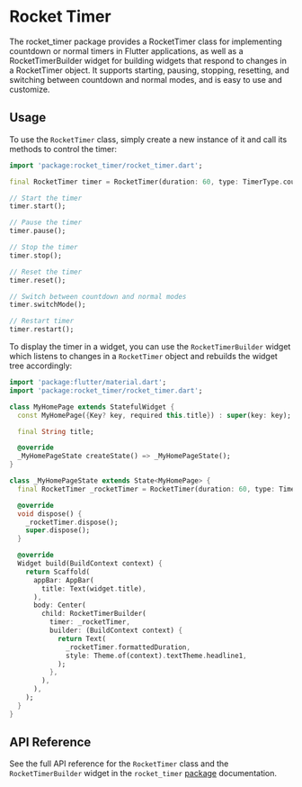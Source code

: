 # Rocket Timer

The rocket_timer package provides a RocketTimer class for implementing countdown or normal timers in Flutter applications, as well as a RocketTimerBuilder widget for building widgets that respond to changes in a RocketTimer object. It supports starting, pausing, stopping, resetting, and switching between countdown and normal modes, and is easy to use and customize.

## Usage

To use the `RocketTimer` class, simply create a new instance of it and call its methods to control the timer:

```dart
import 'package:rocket_timer/rocket_timer.dart';

final RocketTimer timer = RocketTimer(duration: 60, type: TimerType.countdown);

// Start the timer
timer.start();

// Pause the timer
timer.pause();

// Stop the timer
timer.stop();

// Reset the timer
timer.reset();

// Switch between countdown and normal modes
timer.switchMode();

// Restart timer
timer.restart();

```

To display the timer in a widget, you can use the `RocketTimerBuilder` widget which listens to changes in a `RocketTimer` object and rebuilds the widget tree accordingly:

```dart
import 'package:flutter/material.dart';
import 'package:rocket_timer/rocket_timer.dart';

class MyHomePage extends StatefulWidget {
  const MyHomePage({Key? key, required this.title}) : super(key: key);

  final String title;

  @override
  _MyHomePageState createState() => _MyHomePageState();
}

class _MyHomePageState extends State<MyHomePage> {
  final RocketTimer _rocketTimer = RocketTimer(duration: 60, type: TimerType.countdown);

  @override
  void dispose() {
    _rocketTimer.dispose();
    super.dispose();
  }

  @override
  Widget build(BuildContext context) {
    return Scaffold(
      appBar: AppBar(
        title: Text(widget.title),
      ),
      body: Center(
        child: RocketTimerBuilder(
          timer: _rocketTimer,
          builder: (BuildContext context) {
            return Text(
              _rocketTimer.formattedDuration,
              style: Theme.of(context).textTheme.headline1,
            );
          },
        ),
      ),
    );
  }
}
```

## API Reference

See the full API reference for the `RocketTimer` class and the `RocketTimerBuilder` widget in the `rocket_timer` [package](https://pub.dev/packages/rocket_timer) documentation.